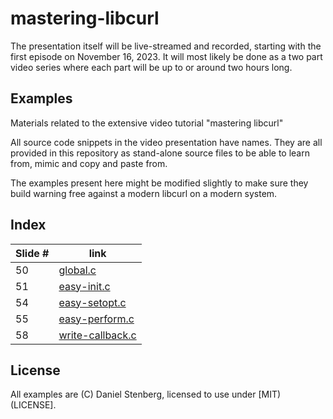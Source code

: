 # mastering-libcurl

The presentation itself will be live-streamed and recorded, starting
with the first episode on November 16, 2023. It will most likely be
done as a two part video series where each part will be up to or around
two hours long.

## Examples

Materials related to the extensive video tutorial "mastering libcurl"

All source code snippets in the video presentation have names. They are all
provided in this repository as stand-alone source files to be able to learn
from, mimic and copy and paste from.

The examples present here might be modified slightly to make sure they
build warning free against a modern libcurl on a modern system.

## Index

| Slide # | link                                 |
|---------|--------------------------------------|
| 50      | [global.c](global.c)                 |
| 51      | [easy-init.c](easy-init.c)           |
| 54      | [easy-setopt.c](easy-setopt.c)       |
| 55      | [easy-perform.c](easy-perform.c)     |
| 58      | [write-callback.c](write-callback.c) |

## License

All examples are (C) Daniel Stenberg, licensed to use under [MIT)(LICENSE].
